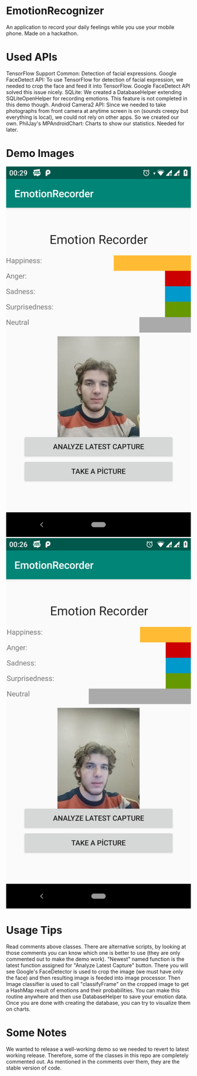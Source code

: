 # EmotionRecognizer
An application to record your daily feelings while you use your mobile phone. Made on a hackathon.

# Used APIs
TensorFlow Support Common: Detection of facial expressions.
Google FaceDetect API: To use TensorFlow for detection of facial expression, we needed to crop the face and feed it into TensorFlow. Google FaceDetect API solved this issue nicely.
SQLite: We created a DatabaseHelper extending SQLiteOpenHelper for recording emotions. This feature is not completed in this demo though.
Android Camera2 API: Since we needed to take photographs from front camera at anytime screen is on (sounds creepy but everything is local), we could not rely on other apps. So we created our own.
PhilJay's MPAndroidChart: Charts to show our statistics. Needed for later.

# Demo Images
![alt text](https://raw.githubusercontent.com/ReFormationPro/EmotionRecognizer/master/1.png)
![alt text](https://raw.githubusercontent.com/ReFormationPro/EmotionRecognizer/master/2.png)

# Usage Tips
Read comments above classes. There are alternative scripts, by looking at those comments you can know which one is better to use (they are only commented out to make the demo work).
"Newest" named function is the latest function assigned for "Analyze Latest Capture" button. There you will see Google's FaceDetector is used to crop the image (we must have only the face) and then resulting image is feeded into image processor. Then Image classifier is used to call "classifyFrame" on the cropped image to get a HashMap result of emotions and their probabilities. You can make this routine anywhere and then use DatabaseHelper to save your emotion data.
Once you are done with creating the database, you can try to visualize them on charts.

# Some Notes
We wanted to release a well-working demo so we needed to revert to latest working release. Therefore, some of the classes in this repo are completely commented out. As mentioned in the comments over them, they are the stable version of code. 
